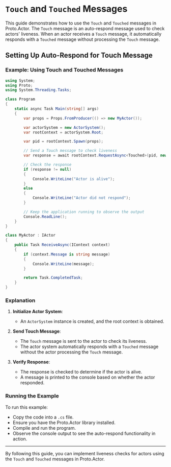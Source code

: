 
# `Touch` and `Touched` Messages

This guide demonstrates how to use the `Touch` and `Touched` messages in Proto.Actor. The `Touch` message is an auto-respond message used to check actors' liveness. When an actor receives a `Touch` message, it automatically responds with a `Touched` message without processing the `Touch` message.

## Setting Up Auto-Respond for Touch Message

### Example: Using Touch and Touched Messages

```csharp
using System;
using Proto;
using System.Threading.Tasks;

class Program
{
    static async Task Main(string[] args)
    {
        var props = Props.FromProducer(() => new MyActor());

        var actorSystem = new ActorSystem();
        var rootContext = actorSystem.Root;

        var pid = rootContext.Spawn(props);

        // Send a Touch message to check liveness
        var response = await rootContext.RequestAsync<Touched>(pid, new Touch());

        // Check the response
        if (response != null)
        {
            Console.WriteLine("Actor is alive");
        }
        else
        {
            Console.WriteLine("Actor did not respond");
        }

        // Keep the application running to observe the output
        Console.ReadLine();
    }
}

class MyActor : IActor
{
    public Task ReceiveAsync(IContext context)
    {
        if (context.Message is string message)
        {
            Console.WriteLine(message);
        }

        return Task.CompletedTask;
    }
}
```

### Explanation

1. **Initialize Actor System**:
    - An `ActorSystem` instance is created, and the root context is obtained.

2. **Send Touch Message**:
    - The `Touch` message is sent to the actor to check its liveness.
    - The actor system automatically responds with a `Touched` message without the actor processing the `Touch` message.

3. **Verify Response**:
    - The response is checked to determine if the actor is alive.
    - A message is printed to the console based on whether the actor responded.

### Running the Example

To run this example:
- Copy the code into a `.cs` file.
- Ensure you have the Proto.Actor library installed.
- Compile and run the program.
- Observe the console output to see the auto-respond functionality in action.

---

By following this guide, you can implement liveness checks for actors using the `Touch` and `Touched` messages in Proto.Actor.
